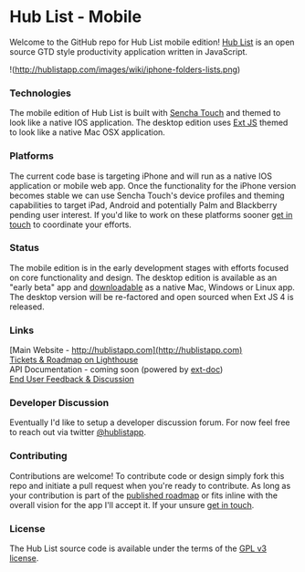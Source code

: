 Hub List - Mobile 
============
Welcome to the GitHub repo for Hub List mobile edition! [Hub List](http://hublistapp.com) is an open source GTD style productivity application written in JavaScript. 

!(http://hublistapp.com/images/wiki/iphone-folders-lists.png)


### Technologies
The mobile edition of Hub List is built with [Sencha Touch](http://www.sencha.com/products/touch/) and themed to look like a native IOS application. The desktop edition uses [Ext JS](http://www.sencha.com/products/js/) themed to look like a native Mac OSX application.

### Platforms
The current code base is targeting iPhone and will run as a native IOS application or mobile web app. Once the functionality for the iPhone version becomes stable we can use Sencha Touch's device profiles and theming capabilities to target iPad, Android and potentially Palm and Blackberry pending user interest. If you'd like to work on these platforms sooner [get in touch](http://twitter.com/hublistapp) to coordinate your efforts. 

### Status
The mobile edition is in the early development stages with efforts focused on core functionality and design. The desktop edition is available as an "early beta" app and [downloadable](http:://hublistapp.com) as a native Mac, Windows or Linux app. The desktop version will be re-factored and open sourced when Ext JS 4 is released.

### Links
[Main Website - http://hublistapp.com](http://hublistapp.com)  
[Tickets & Roadmap on Lighthouse](http://nimbleapps.lighthouseapp.com/projects/66177-hub-list-mobile/milestones)  
API Documentation - coming soon (powered by [ext-doc](http://code.google.com/p/ext-doc/))  
[End User Feedback & Discussion](http://getsatisfaction.com/nimbleapps)  

### Developer Discussion
Eventually I'd like to setup a developer discussion forum. For now feel free to reach out via twitter [@hublistapp](http://twitter.com/hublistapp).

### Contributing
Contributions are welcome! To contribute code or design simply fork this repo and initiate a pull request when you're ready to contribute. As long as your contribution is part of the [published roadmap](http://nimbleapps.lighthouseapp.com/projects/66177-hub-list-mobile/milestones) or fits inline with the overall vision for the app I'll accept it. If your unsure [get in touch](http://twitter.com/hublistapp).

### License
The Hub List source code is available under the terms of the [GPL v3 license](http://opensource.org/licenses/gpl-3.0.html).
